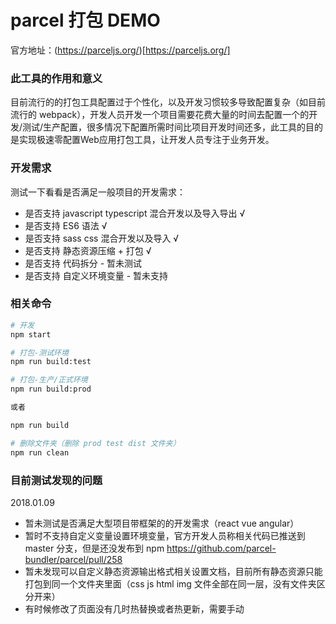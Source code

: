 # parcel 打包 DEMO

官方地址：(https://parceljs.org/)[https://parceljs.org/]

### 此工具的作用和意义

目前流行的的打包工具配置过于个性化，以及开发习惯较多导致配置复杂（如目前流行的 webpack），开发人员开发一个项目需要花费大量的时间去配置一个的开发/测试/生产配置，很多情况下配置所需时间比项目开发时间还多，此工具的目的是实现极速零配置Web应用打包工具，让开发人员专注于业务开发。

### 开发需求

测试一下看看是否满足一般项目的开发需求：

- 是否支持 javascript typescript 混合开发以及导入导出 √
- 是否支持 ES6 语法 √
- 是否支持 sass css 混合开发以及导入 √
- 是否支持 静态资源压缩 + 打包 √
- 是否支持 代码拆分 - 暂未测试
- 是否支持 自定义环境变量 - 暂未支持

### 相关命令

```bash
# 开发
npm start

# 打包-测试环境
npm run build:test

# 打包-生产/正式环境
npm run build:prod

或者 

npm run build

# 删除文件夹（删除 prod test dist 文件夹）
npm run clean
```

### 目前测试发现的问题

2018.01.09

- 暂未测试是否满足大型项目带框架的的开发需求（react vue angular）
- 暂时不支持自定义变量设置环境变量，官方开发人员称相关代码已推送到 master 分支，但是还没发布到 npm https://github.com/parcel-bundler/parcel/pull/258
- 暂未发现可以自定义静态资源输出格式相关设置文档，目前所有静态资源只能打包到同一个文件夹里面（css js html img 文件全部在同一层，没有文件夹区分开来）
- 有时候修改了页面没有几时热替换或者热更新，需要手动
